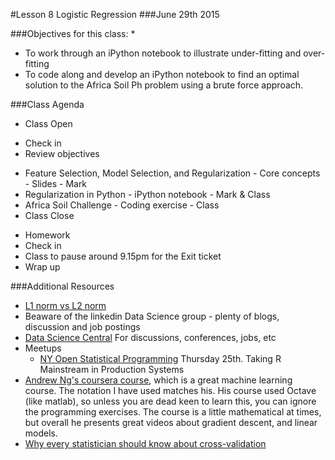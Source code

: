 #Lesson 8 Logistic Regression
###June 29th 2015

###Objectives for this class:
 * 
 * To work through an iPython notebook to illustrate under-fitting and over-fitting
 * To code along and develop an iPython notebook to find an optimal solution to the Africa Soil Ph problem using a brute force approach.
 
###Class Agenda
 - Class Open
  * Check in 
  * Review objectives
 - Feature Selection, Model Selection, and Regularization - Core concepts - Slides - Mark
 - Regularization in Python - iPython notebook - Mark & Class
 - Africa Soil Challenge - Coding exercise - Class
 - Class Close
  * Homework
  * Check in
  * Class to pause around 9.15pm for the Exit ticket
  * Wrap up

###Additional Resources
* [L1 norm vs L2 norm](http://www.chioka.in/differences-between-the-l1-norm-and-the-l2-norm-least-absolute-deviations-and-least-squares/)
* Beaware of the linkedin Data Science group - plenty of blogs, discussion and job postings
* [Data Science Central](http://www.datasciencecentral.com/) For discussions, conferences, jobs, etc
* Meetups
  - [NY Open Statistical Programming](http://www.meetup.com/nyhackr/events/223130503/?a=wc1d.2_gnl&gj=wc1d.2_e&rv=wc1d.2_e&_af=event&_af_eid=223130503) Thursday 25th. Taking R Mainstream in Production Systems
* [Andrew Ng's coursera course](https://www.coursera.org/learn/machine-learning/home/info), which is a great machine learning course. The notation I have used matches his. His course used Octave (like matlab), so unless you are dead keen to learn this, you can ignore the programming exercises. The course is a little mathematical at times, but overall he presents great videos about gradient descent, and linear models.
* [Why every statistician should know about cross-validation](http://robjhyndman.com/hyndsight/crossvalidation/)

